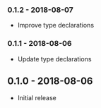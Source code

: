 ### 0.1.2 - 2018-08-07

- Improve type declarations

### 0.1.1 - 2018-08-06

- Update type declarations

## 0.1.0 - 2018-08-06

- Initial release

